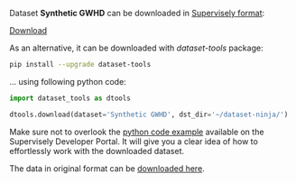 Dataset **Synthetic GWHD** can be downloaded in [Supervisely format](https://developer.supervisely.com/api-references/supervisely-annotation-json-format):

 [Download](https://assets.supervisely.com/remote/eyJsaW5rIjogImZzOi8vYXNzZXRzLzMxMTZfU3ludGhldGljIEdXSEQvc3ludGhldGljLWd3aGQtRGF0YXNldE5pbmphLnRhciIsICJzaWciOiAiOFlBblBwOHFiNWNENnRYVFhDeVgxUWp0VU1zQUY4ZmJoZ1ZFeXFTalV0QT0ifQ==)

As an alternative, it can be downloaded with *dataset-tools* package:
``` bash
pip install --upgrade dataset-tools
```

... using following python code:
``` python
import dataset_tools as dtools

dtools.download(dataset='Synthetic GWHD', dst_dir='~/dataset-ninja/')
```
Make sure not to overlook the [python code example](https://developer.supervisely.com/getting-started/python-sdk-tutorials/iterate-over-a-local-project) available on the Supervisely Developer Portal. It will give you a clear idea of how to effortlessly work with the downloaded dataset.

The data in original format can be [downloaded here](https://www.kaggle.com/datasets/bendang/synthetic-wheat-images/download?datasetVersionNumber=1).